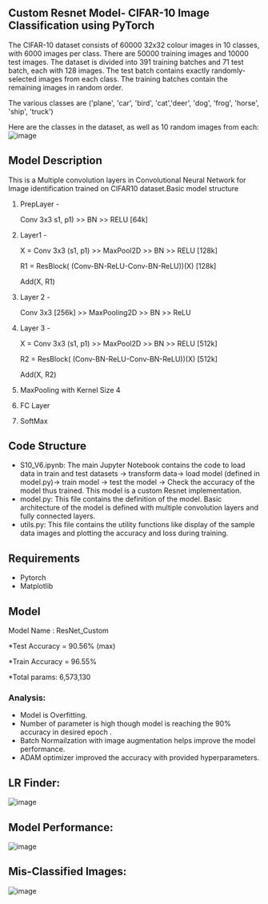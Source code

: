## Custom Resnet Model- CIFAR-10 Image Classification using PyTorch
The CIFAR-10 dataset consists of 60000 32x32 colour images in 10 classes, with 6000 images per class. There are 50000 training images and 10000 test images. The dataset is divided into 391 training batches and 71 test batch, each with 128 images. The test batch contains exactly randomly-selected images from each class. The training batches contain the remaining images in random order. 

The various classes are ('plane', 'car', 'bird', 'cat','deer', 'dog', 'frog', 'horse', 'ship', 'truck') 

Here are the classes in the dataset, as well as 10 random images from each: 
![image](https://github.com/ShikhaERAV2/Session8/assets/160948226/92783e22-2d42-4bfd-8c31-b26040152108)

## Model Description
This is a Multiple convolution layers in Convolutional Neural Network for Image identification trained on CIFAR10 dataset.Basic model structure 

1. PrepLayer -

    Conv 3x3 s1, p1) >> BN >> RELU [64k]
3. Layer1 -

    X = Conv 3x3 (s1, p1) >> MaxPool2D >> BN >> RELU [128k]

    R1 = ResBlock( (Conv-BN-ReLU-Conv-BN-ReLU))(X) [128k] 

    Add(X, R1)
4. Layer 2 -

    Conv 3x3 [256k] >> MaxPooling2D >> BN >> ReLU
6. Layer 3 -

    X = Conv 3x3 (s1, p1) >> MaxPool2D >> BN >> RELU [512k]

    R2 = ResBlock( (Conv-BN-ReLU-Conv-BN-ReLU))(X) [512k]

    Add(X, R2)
7. MaxPooling with Kernel Size 4
8. FC Layer 
9. SoftMax

## Code Structure
- S10_V6.ipynb: The main Jupyter Notebook contains the code to load data in train and test datasets -> transform data-> load model (defined in model.py)-> train model -> test the model -> Check the accuracy of the model thus trained. This model is a custom Resnet implementation. 
- model.py: This file contains the definition of the model. Basic architecture of the model is defined with multiple convolution layers and fully connected layers.
- utils.py: This file contains the utility functions like display of the sample data images and plotting the accuracy and loss during training.

## Requirements
 - Pytorch
 - Matplotlib

## Model
Model Name : ResNet_Custom

*Test Accuracy = 90.56% (max)

*Train Accuracy = 96.55%

*Total params: 6,573,130

### Analysis:

- Model is Overfitting.
- Number of parameter is high though model is reaching the 90% accuracy in desired epoch .
- Batch Normailzation with image augmentation helps improve the model performance.
- ADAM optimizer improved the accuracy with provided hyperparameters.

## LR Finder:

![image](https://github.com/ShikhaERAV2/Session10/assets/160948226/782417b9-e672-4efb-b4be-5820252b1d6e)


## Model Performance:

![image](https://github.com/ShikhaERAV2/Session10/assets/160948226/4c4dad18-80ee-4dc1-ae02-24fe695de2bf)



## Mis-Classified Images:

![image](https://github.com/ShikhaERAV2/Session10/assets/160948226/b5ea079f-4f2c-489e-b5e6-5cba057dc9a7)
